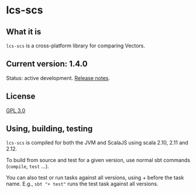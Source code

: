 # lcs-scs

## What it is

`lcs-scs` is a cross-platform library for comparing Vectors.

## Current version: 1.4.0

Status: active development. [Release notes](releases.md).

## License

[GPL 3.0](https://opensource.org/licenses/gpl-3.0.html)

## Using, building, testing

`lcs-scs` is compiled for both the JVM and ScalaJS using scala 2.10, 2.11 and 2.12.

To build from source and test for a given version, use normal sbt commands (`compile`, `test` ...).

You can also test or run tasks against all versions, using + before the task name. E.g., `sbt "+ test"` runs the test task against all versions.
